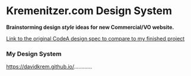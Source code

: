 # **Kremenitzer.com Design System**

**Brainstorming design *style* ideas for new Commercial/VO website.**

[Link to the original CodeA design spec to compare to my finished project](https://content.codecademy.com/PRO/independent-practice-projects/website-design-system/example/index.html)
### **My Design System**
https://davidkrem.github.io/............
